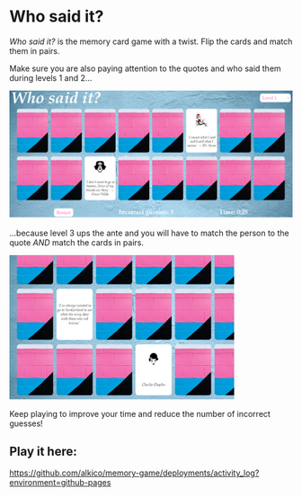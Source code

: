 # Who said it?

*Who said it?* is the memory card game with a twist.
Flip the cards and match them in pairs. 


Make sure you are also paying attention to the quotes and who said them during levels 1 and 2...

<img width="600" height="auto" src="https://github.com/alkico/memory-game/blob/master/imgs/stillLevel1.png">




...because level 3 ups the ante and you will have to match the person to the quote *AND* match the cards in pairs.

<img width="400" height="auto" src="https://github.com/alkico/memory-game/blob/master/imgs/stillLevel3.png">



Keep playing to improve your time and reduce the number of incorrect guesses!

## Play it here: 

https://github.com/alkico/memory-game/deployments/activity_log?environment=github-pages
